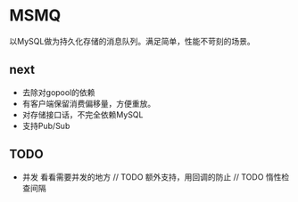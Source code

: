 # MSMQ

以MySQL做为持久化存储的消息队列。满足简单，性能不苛刻的场景。

## next

- 去除对gopool的依赖
- 有客户端保留消费偏移量，方便重放。
- 对存储接口话，不完全依赖MySQL
- 支持Pub/Sub


## TODO

- 并发 看看需要并发的地方
// TODO 额外支持，用回调的防止
// TODO 惰性检查间隔
